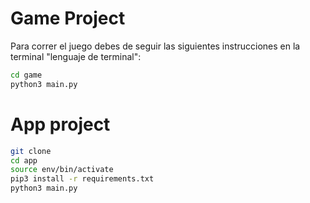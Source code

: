 # Game Project

Para correr el juego debes de seguir las 
siguientes instrucciones en la terminal "lenguaje de terminal":

```sh
cd game
python3 main.py 
```

# App project

```sh
git clone
cd app
source env/bin/activate
pip3 install -r requirements.txt
python3 main.py 
```